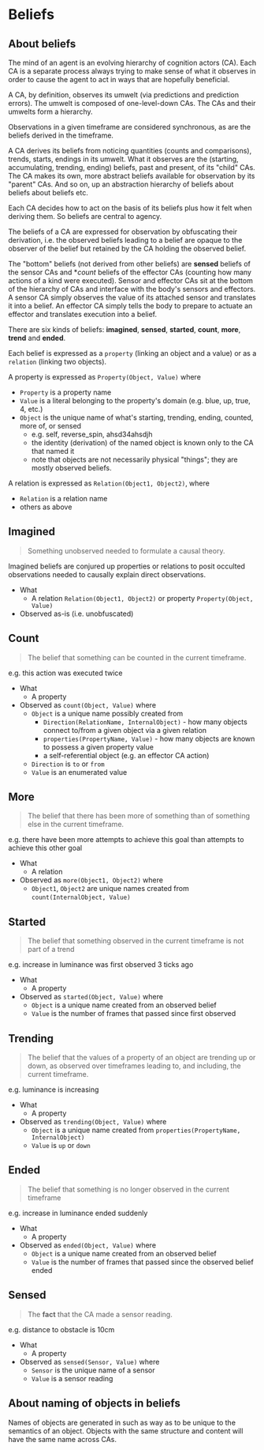 # Beliefs

## About beliefs

The mind of an agent is an evolving hierarchy of cognition actors (CA). Each CA is a separate process always trying to make sense of what it observes in order to cause the agent to act in ways that are hopefully beneficial.

A CA, by definition, observes its umwelt (via predictions and prediction errors). The umwelt is composed of one-level-down CAs. The CAs and their umwelts form a hierarchy.

Observations in a given timeframe are considered synchronous, as are the beliefs derived in the timeframe.

A CA derives its beliefs from noticing quantities (counts and comparisons), trends, starts, endings in its umwelt.
What it observes are the (starting, accumulating, trending, ending) beliefs, past and present, of its "child" CAs.
The CA makes its own, more abstract beliefs available for observation by its "parent" CAs.
And so on, up an abstraction hierarchy of beliefs about beliefs about beliefs etc.

Each CA decides how to act on the basis of its beliefs plus how it felt when deriving them. So beliefs are central to agency.

The beliefs of a CA are expressed for observation by obfuscating their derivation, i.e. the observed beliefs leading to a belief are opaque to the observer of the belief but retained by the CA holding the observed belief.

The "bottom" beliefs (not derived from other beliefs) are **sensed** beliefs of the sensor CAs and **count* beliefs of the effector CAs (counting how many actions of a kind were executed).
Sensor and effector CAs sit at the bottom of the hierarchy of CAs and interface with the body's sensors and effectors.
A sensor CA simply observes the value of its attached sensor and translates it into a belief.
An effector CA simply tells the body to prepare to actuate an effector and translates execution into a belief.

There are six kinds of beliefs: **imagined**, **sensed**, **started**, **count**, **more**, **trend** and **ended**.

Each belief is expressed as a `property` (linking an object and a value) or as a `relation` (linking two objects).

A property is expressed as `Property(Object, Value)` where

* `Property` is a property name
* `Value` is a literal belonging to the property's domain (e.g. blue, up, true, 4, etc.)
* `Object` is the unique name of what's starting, trending, ending, counted, more of, or sensed
  * e.g. self,  reverse_spin, ahsd34ahsdjh
  * the identity (derivation) of the named object is known only to the CA that named it
  * note that objects are not necessarily physical "things"; they are mostly observed beliefs.

A relation is expressed as  `Relation(Object1, Object2)`, where

* `Relation` is a relation name
* others as above

## Imagined

> Something unobserved needed to formulate a causal theory.

Imagined beliefs are conjured up properties or relations to posit occulted observations needed to causally explain direct observations.

* What
  * A relation `Relation(Object1, Object2)` or property `Property(Object, Value)`
* Observed as-is (i.e. unobfuscated)

## Count

> The belief that something can be counted in the current timeframe.

e.g. this action was executed twice

* What
  * A property
* Observed as `count(Object, Value)` where
  * `Object` is a unique name possibly created from
    * `Direction(RelationName, InternalObject)` - how many objects connect to/from a given object via a given relation
    * `properties(PropertyName, Value)` - how many objects are known to possess a given property value
    * a self-referential object (e.g. an effector CA action)
  * `Direction` is `to` or `from`
  * `Value` is an enumerated value

## More

> The belief that there has been more of something than of something else in the current timeframe.

e.g. there have been more attempts to achieve this goal than attempts to achieve this other goal

* What
  * A relation
* Observed as `more(Object1, Object2)` where
  * `Object1`, `Object2` are unique names created from `count(InternalObject, Value)`

## Started

> The belief that something observed in the current timeframe is not part of a trend

e.g. increase in luminance was first observed 3 ticks ago

* What
  * A property
* Observed as `started(Object, Value)` where
  * `Object` is a unique name created from an observed belief
  * `Value` is the number of frames that passed since first observed

## Trending

> The belief that the values of a property of an object are trending up or down, as observed over timeframes leading to, and including, the current timeframe.

e.g. luminance is increasing

* What
  * A property
* Observed as `trending(Object, Value)` where
  * `Object` is a unique name created from `properties(PropertyName, InternalObject)`
  * `Value` is `up` or `down`

## Ended

> The belief that something is no longer observed in the current timeframe

e.g. increase in luminance ended suddenly

* What
  * A property
* Observed as `ended(Object, Value)` where
  * `Object` is a unique name created from an observed belief
  * `Value` is the number of frames that passed since the observed belief ended

## Sensed

> The **fact** that the CA made a sensor reading.

e.g. distance to obstacle is 10cm

* What
  * A property
* Observed as `sensed(Sensor, Value)` where
  * `Sensor` is the unique name of a sensor
  * `Value` is a sensor reading

## About naming of objects in beliefs

Names of objects are generated in such as way as to be unique to the semantics of an object.
Objects with the same structure and content will have the same name across CAs.
